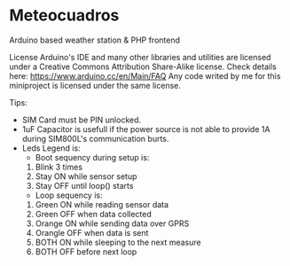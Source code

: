 # Meteocuadros
Arduino based weather station &amp; PHP frontend

License
Arduino's IDE and many other libraries and utilities are licensed under a Creative Commons Attribution Share-Alike license. Check details here: https://www.arduino.cc/en/Main/FAQ
Any code writed by me for this miniproject is licensed under the same license.

Tips:
- SIM Card must be PIN unlocked.
- 1uF Capacitor is usefull if the power source is not able to provide 1A during SIM800L's communication burts.
- Leds Legend is:
   * Boot sequency during setup is: 
    1. Blink 3 times
    2. Stay ON while sensor setup
    3. Stay OFF until loop() starts
   * Loop sequency is:
    1.  Green ON while reading sensor data
    2.  Green OFF when data collected
    3.  Orange ON while sending data over GPRS
    4.  Orangle OFF when data is sent
    5.  BOTH ON while sleeping to the next measure
    6.  BOTH OFF before next loop
